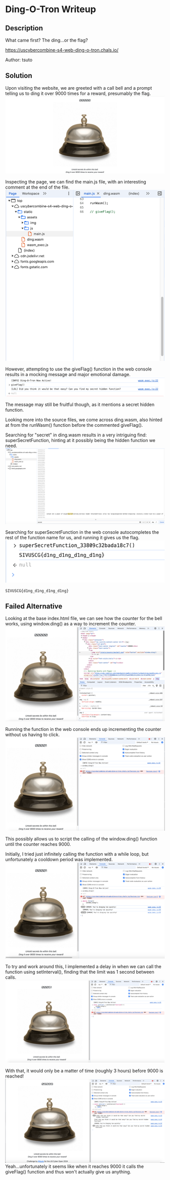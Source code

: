# Ding-O-Tron Writeup
## Description
What came first? The ding...or the flag?

https://uscybercombine-s4-web-ding-o-tron.chals.io/

Author: tsuto
## Solution
Upon visiting the website, we are greeted with a call bell and a prompt telling us to ding it over 9000 times for a reward, presumably the flag.
![website](source/1.png)

Inspecting the page, we can find the main.js file, with an interesting comment at the end of the file.
![main.js](source/2.png)

However, attempting to use the giveFlag() function in the web console results in a mocking message and major emotional damage.
![emotionaldamage](source/3.png)

The message may still be fruitful though, as it mentions a secret hidden function. 

Looking more into the source files, we come across ding.wasm, also hinted at from the runWasm() function before the commented giveFlag().

Searching for "secret" in ding.wasm results in a very intriguing find: superSecretFunction, hinting at it possibly being the hidden function we need.
![superSecretFunction](source/4.png)

Searching for superSecretFunction in the web console autocompletes the rest of the function name for us, and running it gives us the flag.
![flag](source/5.png)

```
SIVUSCG{d1ng_d1ng_d1ng_d1ng}
```
## Failed Alternative
Looking at the base index.html file, we can see how the counter for the bell works, using window.ding() as a way to increment the counter.
![counter](source/6.png)

Running the function in the web console ends up incrementing the counter without us having to click.
![clicklessincrement](source/7.png)

This possibly allows us to script the calling of the window.ding() function until the counter reaches 9000.

Initially, I tried just infinitely calling the function with a while loop, but unfortunately a cooldown period was implemented.
![infinite](source/8.png)

To try and work around this, I implemented a delay in when we can call the function using setInterval(), finding that the limit was 1 second between calls.
![1second](source/9.png)

With that, it would only be a matter of time (roughly 3 hours) before 9000 is reached!
![9000](source/10.png)
Yeah...unfortunately it seems like when it reaches 9000 it calls the giveFlag() function and thus won't actually give us anything.